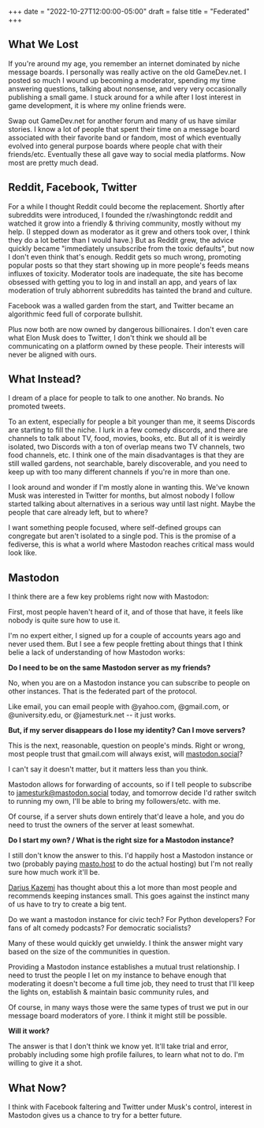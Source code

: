 +++
date = "2022-10-27T12:00:00-05:00"
draft = false
title = "Federated"
+++

## What We Lost

If you're around my age, you remember an internet dominated by niche message boards.
I personally was really active on the old GameDev.net. I posted so much I wound up becoming a moderator, spending my time answering questions, talking about nonsense, and very very occasionally publishing a small game. I stuck around for a while after I lost interest in game development, it is where my online friends were.

Swap out GameDev.net for another forum and many of us have similar stories. I know a lot of people that spent their time on a message board associated with their favorite band or fandom, most of which eventually evolved into general purpose boards where people chat with their friends/etc. Eventually these all gave way to social media platforms. Now most are pretty much dead.

## Reddit, Facebook, Twitter

For a while I thought Reddit could become the replacement. Shortly after subreddits were introduced, I founded the r/washingtondc reddit and watched it grow into a friendly & thriving community, mostly without my help.  (I stepped down as moderator as it grew and others took over, I think they do a lot better than I would have.)
But as Reddit grew, the advice quickly became "immediately unsubscribe from the toxic defaults", but now I don't even think that's enough.  Reddit gets so much wrong, promoting popular posts so that they start showing up in more people's feeds means influxes of toxicity.  Moderator tools are inadequate, the site has become obsessed with getting you to log in and install an app, and years of lax moderation of truly abhorrent subreddits has tainted the brand and culture.

Facebook was a walled garden from the start, and Twitter became an algorithmic feed full of corporate bullshit.

Plus now both are now owned by dangerous billionaires. 
I don't even care what Elon Musk does to Twitter, I don't think we should all be communicating on a platform owned by these people.
Their interests will never be aligned with ours.

## What Instead?

I dream of a place for people to talk to one another. No brands. No promoted tweets.

To an extent, especially for people a bit younger than me, it seems Discords are starting to fill the niche. I lurk in a few comedy discords, and there are channels to talk about TV, food, movies, books, etc.  But all of it is weirdly isolated, two Discords with a ton of overlap means two TV channels, two food channels, etc.  I think one of the main disadvantages is that they are still walled gardens, not searchable, barely discoverable, and you need to keep up with too many different channels if you're in more than one.

I look around and wonder if I'm mostly alone in wanting this. We've known Musk was interested in Twitter for months, but almost nobody I follow started talking about alternatives in a serious way until last night.
Maybe the people that care already left, but to where?

I want something people focused, where self-defined groups can congregate but aren't isolated to a single pod. This is the promise of a fediverse, this is what a world where Mastodon reaches critical mass would look like.

## Mastodon

I think there are a few key problems right now with Mastodon:

First, most people haven't heard of it, and of those that have, it feels like nobody is quite sure how to use it.

I'm no expert either, I signed up for a couple of accounts years ago and never used them.  But I see a few people fretting about things that I think belie a lack of understanding of how Mastodon works:

**Do I need to be on the same Mastodon server as my friends?**

No, when you are on a Mastodon instance you can subscribe to people on other instances.  That is the federated part of the protocol.

Like email, you can email people with @yahoo.com, @gmail.com, or @university.edu, or @jamesturk.net -- it just works.

**But, if my server disappears do I lose my identity?  Can I move servers?**

This is the next, reasonable, question on people's minds. Right or wrong, most people trust that gmail.com will always exist, will [mastodon.social](https://mastodon.social)?

I can't say it doesn't matter, but it matters less than you think.

Mastodon allows for forwarding of accounts, so if I tell people to subscribe to [jamesturk@mastodon.social](https://mastodon.social/@jamesturk) today, and tomorrow decide I'd rather switch to running my own, I'll be able to bring my followers/etc. with me.

Of course, if a server shuts down entirely that'd leave a hole, and you do need to trust the owners of the server at least somewhat.

**Do I start my own? / What is the right size for a Mastodon instance?**

I still don't know the answer to this.  I'd happily host a Mastodon instance or two (probably paying [masto.host](https://masto.host) to do the actual hosting) but I'm not really sure how much work it'll be.

[Darius Kazemi](https://runyourown.social/) has thought about this a lot more than most people and recommends keeping instances small. This goes against the instinct many of us have to try to create a big tent.

Do we want a mastodon instance for civic tech? For Python developers? For fans of alt comedy podcasts? For democratic socialists?

Many of these would quickly get unwieldy.  I think the answer might vary based on the size of the communities in question.

Providing a Mastodon instance establishes a mutual trust relationship.  I need to trust the people I let on my instance to behave enough that moderating it doesn't become a full time job, they need to trust that I'll keep the lights on, establish & maintain basic community rules, and 

Of course, in many ways those were the same types of trust we put in our message board moderators of yore. I think it might still be possible.

**Will it work?**

The answer is that I don't think we know yet.  It'll take trial and error, probably including some high profile failures, to learn what not to do.  I'm willing to give it a shot.


## What Now?

I think with Facebook faltering and Twitter under Musk's control, interest in Mastodon gives us a chance to try for a better future.


